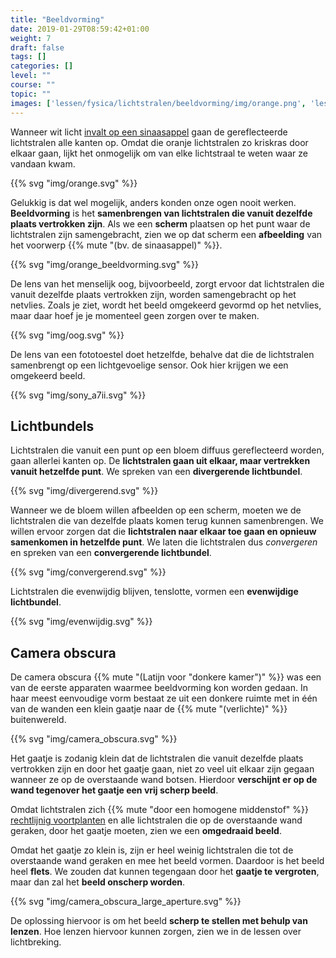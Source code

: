 ```yaml
---
title: "Beeldvorming"
date: 2019-01-29T08:59:42+01:00
weight: 7
draft: false
tags: []
categories: []
level: ""
course: ""
topic: ""
images: ['lessen/fysica/lichtstralen/beeldvorming/img/orange.png', 'lessen/fysica/lichtstralen/beeldvorming/img/orange_beeldvorming.png', 'lessen/fysica/lichtstralen/beeldvorming/img/oog.png', 'lessen/fysica/lichtstralen/beeldvorming/img/sony_a7ii.png', 'lessen/fysica/lichtstralen/beeldvorming/img/divergerend.png', 'lessen/fysica/lichtstralen/beeldvorming/img/convergerend.png', 'lessen/fysica/lichtstralen/beeldvorming/img/evenwijdig.png', 'lessen/fysica/lichtstralen/beeldvorming/img/camera_obscura.png', 'lessen/fysica/lichtstralen/beeldvorming/img/camera_obscura_large_aperture.png']
---
```

Wanneer wit licht [invalt op een sinaasappel](../reflecteren_absorberen_doorlaten#reflectie-absorptie)
gaan de gereflecteerde lichtstralen alle kanten op. Omdat die oranje
lichtstralen zo kriskras door elkaar gaan, lijkt het onmogelijk om van elke
lichtstraal te weten waar ze vandaan kwam.

{{% svg "img/orange.svg" %}}

Gelukkig is dat wel mogelijk, anders konden onze ogen nooit werken.
**Beeldvorming** is het **samenbrengen van lichtstralen die vanuit dezelfde
plaats vertrokken zijn**. Als we een **scherm** plaatsen op het punt waar de
lichtstralen zijn samengebracht, zien we op dat scherm een **afbeelding** van
het voorwerp {{% mute "(bv. de sinaasappel)" %}}.

{{% svg "img/orange_beeldvorming.svg" %}}

De lens van het menselijk oog, bijvoorbeeld, zorgt ervoor dat lichtstralen die
vanuit dezelfde plaats vertrokken zijn, worden samengebracht op het netvlies.
Zoals je ziet, wordt het beeld omgekeerd gevormd op het netvlies, maar daar
hoef je je momenteel geen zorgen over te maken.

{{% svg "img/oog.svg" %}}

De lens van een fototoestel doet hetzelfde, behalve dat die de lichtstralen
samenbrengt op een lichtgevoelige sensor. Ook hier krijgen we een omgekeerd beeld.

{{% svg "img/sony_a7ii.svg" %}}

## Lichtbundels
Lichtstralen die vanuit een punt op een bloem diffuus gereflecteerd worden,
gaan allerlei kanten op. De **lichtstralen gaan uit elkaar, maar vertrekken
vanuit hetzelfde punt**. We spreken van een **divergerende lichtbundel**.

{{% svg "img/divergerend.svg" %}}

Wanneer we de bloem willen afbeelden op een scherm, moeten we de lichtstralen
die van dezelfde plaats komen terug kunnen samenbrengen. We willen ervoor
zorgen dat die **lichtstralen naar elkaar toe gaan en opnieuw samenkomen in
hetzelfde punt**. We laten die lichtstralen dus *convergeren* en spreken van
een **convergerende lichtbundel**.

{{% svg "img/convergerend.svg" %}}

Lichtstralen die evenwijdig blijven, tenslotte, vormen een **evenwijdige lichtbundel**.

{{% svg "img/evenwijdig.svg" %}}

## Camera obscura
De camera obscura {{% mute "(Latijn voor \"donkere kamer\")" %}} was een van de
eerste apparaten waarmee beeldvorming kon worden gedaan. In haar meest
eenvoudige vorm bestaat ze uit een donkere ruimte met in één van de
wanden een klein gaatje naar de {{% mute "(verlichte)" %}}
buitenwereld.

{{% svg "img/camera_obscura.svg" %}}

Het gaatje is zodanig klein dat de lichtstralen die vanuit dezelfde plaats
vertrokken zijn en door het gaatje gaan, niet zo veel uit elkaar zijn gegaan
wanneer ze op de overstaande wand botsen. Hierdoor **verschijnt er op de wand
tegenover het gaatje een vrij scherp beeld**.

Omdat lichtstralen zich {{% mute "door een homogene middenstof" %}}
[rechtlijnig voortplanten](../voortplanting#lichtstralen-gaan-in-een-rechte-lijn) en
alle lichtstralen die op de overstaande wand geraken, door het gaatje
moeten, zien we een **omgedraaid beeld**.

Omdat het gaatje zo klein is, zijn er heel weinig lichtstralen die tot de
overstaande wand geraken en mee het beeld vormen. Daardoor is het beeld heel
**flets**. We zouden dat kunnen tegengaan door het **gaatje te vergroten**,
maar dan zal het **beeld onscherp worden**.

{{% svg "img/camera_obscura_large_aperture.svg" %}}

De oplossing hiervoor is om het beeld **scherp te stellen met behulp van
lenzen**. Hoe lenzen hiervoor kunnen zorgen, zien we in de lessen over
lichtbreking.
